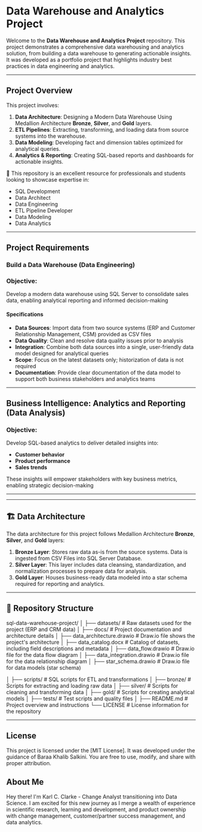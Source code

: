 # Data Warehouse and Analytics Project

Welcome to the **Data Warehouse and Analytics Project** repository.
This project demonstrates a comprehensive data warehousing and analytics solution, from building a data warehouse to generating actionable insights. It was developed as a portfolio project that highlights industry best practices in data engineering and analytics.

---
## Project Overview

This project involves:

1. **Data Architecture**: Designing a Modern Data Warehouse Using Medallion Architecture **Bronze**, **Silver**, and **Gold** layers.
2. **ETL Pipelines**: Extracting, transforming, and loading data from source systems into the warehouse.
3. **Data Modeling**: Developing fact and dimension tables optimized for analytical queries.
4. **Analytics & Reporting**: Creating SQL-based reports and dashboards for actionable insights.

🎯 This repository is an excellent resource for professionals and students looking to showcase expertise in:
- SQL Development
- Data Architect
- Data Engineering  
- ETL Pipeline Developer  
- Data Modeling  
- Data Analytics  


---
## Project Requirements

### Build a Data Warehouse (Data Engineering)

### Objective: 
Develop a modern data warehouse using SQL Server to consolidate sales data, enabling analytical reporting and informed decision-making

#### Specifications 
- **Data Sources**: Import data from two source systems (ERP and Customer Relationship Management, CSM) provided as CSV files
-	**Data Quality**: Clean and resolve data quality issues prior to analysis
- **Integration**: Combine both data sources into a single, user-friendly data model designed for analytical queries
-	**Scope**: Focus on the latest datasets only; historization of data is not required
-	**Documentation**: Provide clear documentation of the data model to support both business stakeholders and analytics teams

---

## Business Intelligence: Analytics and Reporting (Data Analysis)

### Objective: 
Develop SQL-based analytics to deliver detailed insights into:
-	**Customer behavior**
-	**Product performance**
-	**Sales trends**

These insights will empower stakeholders with key business metrics, enabling strategic decision-making

---
---
## 🏗️ Data Architecture

The data architecture for this project follows Medallion Architecture **Bronze**, **Silver**, and **Gold** layers:

1. **Bronze Layer**: Stores raw data as-is from the source systems. Data is ingested from CSV Files into SQL Server Database.
2. **Silver Layer**: This layer includes data cleansing, standardization, and normalization processes to prepare data for analysis.
3. **Gold Layer**: Houses business-ready data modeled into a star schema required for reporting and analytics.

---


## 📂 Repository Structure

sql-data-warehouse-project/
│
├── datasets/                           # Raw datasets used for the project (ERP and CRM data)
│
├── docs/                               # Project documentation and architecture details
│   ├── data_architecture.drawio        # Draw.io file shows the project's architecture
│   ├── data_catalog.docx               # Catalog of datasets, including field descriptions and metadata
│   ├── data_flow.drawio                # Draw.io file for the data flow diagram
│   ├── data_integration.drawio         # Draw.io file for the data relationship diagram
│   ├── star_schema.drawio              # Draw.io file for data models (star schema)

│
├── scripts/                            # SQL scripts for ETL and transformations
│   ├── bronze/                         # Scripts for extracting and loading raw data
│   ├── silver/                         # Scripts for cleaning and transforming data
│   ├── gold/                           # Scripts for creating analytical models
│
├── tests/                              # Test scripts and quality files
│
├── README.md                           # Project overview and instructions
└── LICENSE                             # License information for the repository

---

## License

This project is licensed under the [MIT License]. It was developed under the guidance of Baraa Khalib Salkini. You are free to use, modify, and share with proper attribution.

## About Me

Hey there! I'm Karl C. Clarke - Change Analyst transitioning into Data Science. I am excited for this new journey as I merge a wealth of experience in scientific research, learning and development, and product ownership with change management, customer/partner success management, and data analytics. 
